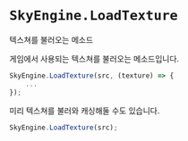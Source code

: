# `SkyEngine.LoadTexture`
텍스쳐를 불러오는 메소드

게임에서 사용되는 텍스쳐를 불러오는 메소드입니다.

```javascript
SkyEngine.LoadTexture(src, (texture) => {
	...
});
```

미리 텍스쳐를 불러와 캐싱해둘 수도 있습니다.
```javascript
SkyEngine.LoadTexture(src);
```